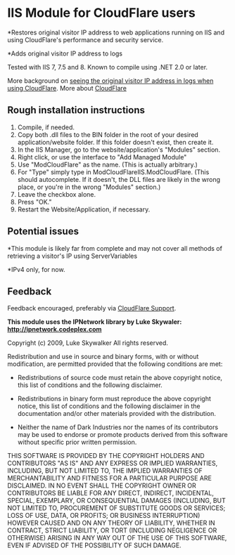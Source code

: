 IIS Module for CloudFlare users 
================================

*Restores original visitor IP address to web applications running on IIS and using CloudFlare's performance and security service.

*Adds original visitor IP address to logs

Tested with IIS 7, 7.5 and 8. Known to compile using .NET 2.0 or later.

More background on [seeing the original visitor IP address in logs when using CloudFlare](https://support.cloudflare.com/entries/22055137-why-do-my-server-logs-show-cloudflare-s-ips-using-cloudflare "CloudFlare"). More about [CloudFlare](https://www.cloudflare.com)

Rough installation instructions
------------------------------

1. Compile, if needed.
2. Copy both .dll files to the BIN folder in the root of your desired application/website folder. If this folder doesn't exist, then create it.
3. In the IIS Manager, go to the website/application's "Modules" section.
4. Right click, or use the interface to "Add Managed Module"
5. Use "ModCloudFlare" as the name. (This is actually arbitrary.)
6. For "Type" simply type in ModCloudFlareIIS.ModCloudFlare. (This should autocomplete. If it doesn't, the DLL files are likely in the wrong place, or you're in the wrong "Modules" section.)
7. Leave the checkbox alone.
8. Press "OK."
9. Restart the Website/Application, if necessary.

Potential issues
------------------------------

*This module is likely far from complete and may not cover all methods of retrieving a visitor's IP using ServerVariables

*IPv4 only, for now.

Feedback
------------------------------

Feedback encouraged, preferably via [CloudFlare Support](http://support.cloudflare.com).


__This module uses the IPNetwork library by Luke Skywaler: http://ipnetwork.codeplex.com__

Copyright (c) 2009, Luke Skywalker
All rights reserved.

Redistribution and use in source and binary forms, with or without modification, are permitted provided that the following conditions are met:

* Redistributions of source code must retain the above copyright notice, this list of conditions and the following disclaimer.

* Redistributions in binary form must reproduce the above copyright notice, this list of conditions and the following disclaimer in the documentation and/or other materials provided with the distribution.

* Neither the name of Dark Industries nor the names of its contributors may be used to endorse or promote products derived from this software without specific prior written permission.

THIS SOFTWARE IS PROVIDED BY THE COPYRIGHT HOLDERS AND CONTRIBUTORS "AS IS" AND ANY EXPRESS OR IMPLIED WARRANTIES, INCLUDING, BUT NOT LIMITED TO, THE IMPLIED WARRANTIES OF MERCHANTABILITY AND FITNESS FOR A PARTICULAR PURPOSE ARE DISCLAIMED. IN NO EVENT SHALL THE COPYRIGHT OWNER OR CONTRIBUTORS BE LIABLE FOR ANY DIRECT, INDIRECT, INCIDENTAL, SPECIAL, EXEMPLARY, OR CONSEQUENTIAL DAMAGES (INCLUDING, BUT NOT LIMITED TO, PROCUREMENT OF SUBSTITUTE GOODS OR SERVICES; LOSS OF USE, DATA, OR PROFITS; OR BUSINESS INTERRUPTION) HOWEVER CAUSED AND ON ANY THEORY OF LIABILITY, WHETHER IN CONTRACT, STRICT LIABILITY, OR TORT (INCLUDING NEGLIGENCE OR OTHERWISE) ARISING IN ANY WAY OUT OF THE USE OF THIS SOFTWARE, EVEN IF ADVISED OF THE POSSIBILITY OF SUCH DAMAGE.

